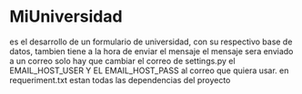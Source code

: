 # MiUniversidad
es el desarrollo de un formulario de universidad, con su respectivo base de datos, 
tambien tiene a la hora de enviar el mensaje el mensaje sera enviado a un correo solo hay que cambiar el correo de settings.py
el  EMAIL_HOST_USER Y EL EMAIL_HOST_PASS al correo que quiera usar. 
en requeriment.txt estan todas las dependencias del proyecto
